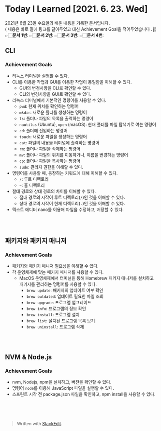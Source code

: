 ﻿# Today I Learned [2021. 6. 23. Wed]

2021년 6월 23일 수요일의 배운 내용을 기록한 문서입니다.  
( 내용은 바로 밑에 링크를 달아두었고 대신 Achievement Goal을 적어두었습니다 .🙂)
👉🏻**문서 1번**: 
👉🏻**문서 2번**: 
👉🏻**문서 3번**: 
👉🏻**문서 4번**: 



## CLI 
### Achievement Goals

-   리눅스 터미널을 실행할 수 있다.
-   CLI를 이용한 작업과 GUI를 이용한 작업이 동일함을 이해할 수 있다.
    -   GUI의 변경사항을 CLI로 확인할 수 있다.
    -   CLI의 변경사항을 GUI로 확인할 수 있다.
-   리눅스 터미널에서 기본적인 명령어를 사용할 수 있다.
    -   `pwd`: 현재 위치를 확인하는 명령어
    -   `mkdir`: 새로운 폴더를 생성하는 명령어
    -   `ls`: 폴더나 파일의 목록을 출력하는 명령어
    -   `nautilus` (Ubuntu), `open` (macOS): 현재 폴더를 파일 탐색기로 여는 명령어
    -   `cd`: 폴더에 진입하는 명령어
    -   `touch`: 새로운 파일을 생성하는 명령어
    -   `cat`: 파일의 내용을 터미널에 출력하는 명령어
    -   `rm`: 폴더나 파일을 삭제하는 명령어
    -   `mv`: 폴더나 파일의 위치를 이동하거나, 이름을 변경하는 명령어
    -   `cp`: 폴더나 파일을 복사하는 명령어
    -   `sudo`: 관리자 권한을 이해할 수 있다.
-   명령어를 사용할 때, 등장하는 키워드에 대해 이해할 수 있다.
    -   `/`: 루트 디렉토리
    -   `~`: 홈 디렉토리
-   절대 경로와 상대 경로의 차이를 이해할 수 있다.
    -   절대 경로의 시작이 루트 디렉토리(`/`)인 것을 이해할 수 있다.
    -   상대 경로의 시작이 현재 디렉토리(`.`)인 것을 이해할 수 있다.
-   텍스트 에디터 nano를 이용해 파일을 수정하고, 저장할 수 있다.

<br><br>

## 패키지와 패키지 매니저
### Achievement Goals

-   패키지와 패키지 매니저 필요성을 이해할 수 있다.
-   각 운영체제에 맞는 패키지 매니저를 사용할 수 있다.
    -   MacOS 운영체제에서 터미널을 통해 Homebrew 패키지 매니저를 설치하고 패키지를 관리하는 명령어를 사용할 수 있다.
        -   `brew update`: 패키지의 업데이트 여부 확인
        -   `brew outdated`: 업데이트 필요한 파일 조회
        -   `brew upgrade`: 프로그램 업그레이드
        -   `brew info`: 프로그램의 정보 확인
        -   `brew install`: 프로그램 설치
        -   `brew list`: 설치된 프로그램 목록 보기
        -   `brew uninstall`: 프로그램 삭제
   
<br><br>

## NVM & Node.js

### Achievement Goals

-   nvm, Nodejs, npm을 설치하고, 버전을 확인할 수 있다.
-   명령어 `node`를 이용해 JavaScript 파일을 실행할 수 있다.
-   스프린트 시작 전 package.json 파일을 확인하고, npm install을 사용할 수 있다.

<br><br><br>

> Written with [StackEdit](https://stackedit.io/).

